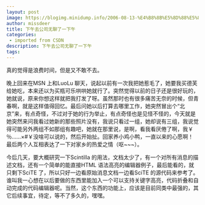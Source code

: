 ```yaml
---
layout: post
image: https://blogimg.minidump.info/2006-08-13-%E4%B8%8B%E5%8D%88%E5%8E%BB%E5%85%AC%E5%8F%B8%E6%97%A0%E8%81%8A%E4%BA%86%E4%B8%80%E4%B8%8B%E5%8D%88.md
author: missdeer
title: 下午去公司无聊了一下午
categories: 
 - imported from CSDN
description: 下午去公司无聊了一下午
tags: 
---
```


真的觉得是浪费时间，但是又不敢不去。

晚上回来在MSN 上和LuoLu 聊天，说起以前有一次我把她惹毛了，她要我买德芙给她吃，本来还以为买瓶可乐哄哄她就行了。突然觉得以前的日子还是很好玩的，她就说，原来你想这样就把我打发了呀。虽然那时也有很多痛苦无奈的时候，但青春啊，就是这样值得回忆。最后问她以后打算去哪里工作，她突然冒出个“北京”来，有点奇怪，不过对于她的行为举止，有点奇怪也是见怪不怪的，今天就是她突然来问我看过她新的那些照片没有，我说只看过一组，她却说有三组，我说觉得可能另外两组不如那组有趣吧，她就在那里说，是啊，看我看厌倦了啊，我￥％……×\#￥没啥可以说的，然后开始扯。回家养小鸡小鸭，一直以来的心愿啊！最后两个人互相表达了一下对家乡的热爱之情（呕~~~）。

今后几天，要大概研究一下Scintilla 的用法，文档太少了，有一个对所有消息的描述文档，还有一个简单的能直接HTML 语法高亮的编辑器例子，最后能看的，就只剩下SciTE 了，所以只好一边看原始消息文档一边看SciTE 的源代码来参考了。谁叫我一心想在以后要做的东西里能加入一个可以支持关键字高亮，代码折叠和自动完成的代码编辑器呢。当然，这个东西的功能上，应该是目前同类中最强的，其它后续事宜，待定，等不了多久的，嘿嘿。
